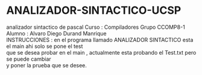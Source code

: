 # ANALIZADOR-SINTACTICO-UCSP
analizador sintactico de pascal
Curso : Compiladores Grupo CCOMP8-1<br />
Alumno : Alvaro Diego Durand Manrique<br />
INSTRUCCIONES :
en el programa llamado ANALIZADOR SINTACTICO esta el main ahi solo se pone el test<br />
que se desea probar en el main , actualmente esta probando el Test.txt pero se puede cambiar <br />
y poner la prueba que se desee.
